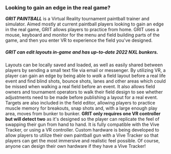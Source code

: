 ### Looking to gain an edge in the real game?

***GRIT PAINTBALL*** is a Virtual Reality tournament paintball trainer and
simulator. Aimed mostly at current paintball players looking to gain an edge in
the real game, GRIT allows players to practice from home. GRIT uses a mouse,
keyboard and monitor for the menu and field building parts of the game, and
then you enter VR to experience the field you've designed.

##### GRIT can edit layouts in-game and has up-to-date 2022 NXL bunkers.

Layouts can be locally saved and loaded, as well as easily shared between
players by sending a small text file via email or messenger. By utilizing VR, a
player can gain an edge by being able to *walk* a field layout before a real
life event and find blind shots, bounce shots, lanes and other areas which
could be missed when walking a real field before an event. It also allows field
owners and tournament operators to walk their field design to see whether
adjustments need to be made before publishing a layout for a real event.
Targets are also included in the field editor, allowing players to practice
muscle memory for breakouts, snap shots and, with a large enough play area,
moves from bunker to bunker. **GRIT only requires one VR controller but will
detect two** as it's designed so the player can replicate the feel of swapping
their gun from hand to hand. It is fully compatible with the Vive Tracker, or
using a VR controller. Custom hardware is being developed to allow players to
utilize their own paintball gun with a Vive Tracker so that players can get the
most immersive and realistic feel possible. Of course, anyone can design their
own hardware if they have a Vive Tracker!
